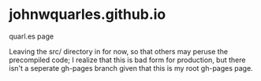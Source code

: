 # johnwquarles.github.io
quarl.es page

Leaving the src/ directory in for now, so that others may peruse the precompiled code;
I realize that this is bad form for production, but there isn't a seperate gh-pages branch
given that this is my root gh-pages page.
